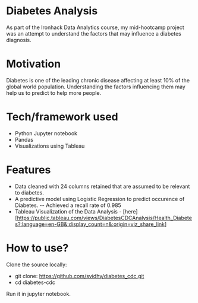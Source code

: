 # Diabetes Analysis
As part of the Ironhack Data Analytics course, my mid-hootcamp project was an attempt to understand the factors that may influence a diabetes diagnosis.

# Motivation
Diabetes is one of the leading chronic disease affecting at least 10% of the global world population. Understanding the factors influencing them may help us to predict to help more people.

# Tech/framework used
- Python Jupyter notebook
- Pandas
- Visualizations using Tableau
  
# Features
- Data cleaned with 24 columns retained that are assumed to be relevant to diabetes.
- A predictive model using Logistic Regression to predict occurence of Diabetes.
  -- Achieved a recall rate of 0.985
- Tableau Visualization of the Data Analysis - [here][https://public.tableau.com/views/DiabetesCDCAnalysis/Health_Diabetes?:language=en-GB&:display_count=n&:origin=viz_share_link]

# How to use?
Clone the source locally:
- git clone: https://github.com/svidhy/diabetes_cdc.git
- cd diabetes-cdc

Run it in jupyter notebook.

